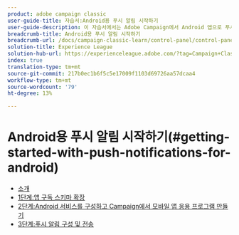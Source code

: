 ```yaml
---
product: adobe campaign classic
user-guide-title: 자습서:Android용 푸시 알림 시작하기
user-guide-description: 이 자습서에서는 Adobe Campaign에서 Android 앱으로 푸시 알림을 전송하는 데 관련된 단계를 안내합니다.
breadcrumb-title: Android용 푸시 알림 시작하기
breadcrumb-url: /docs/campaign-classic-learn/control-panel/control-panel-overview.html
solution-title: Experience League
solution-hub-url: https://experienceleague.adobe.com/?tag=Campaign+Classic#recommended/solutions/campaign
index: true
translation-type: tm+mt
source-git-commit: 217b0ec1b6f5c5e17009f1103d69726aa57dcaa4
workflow-type: tm+mt
source-wordcount: '79'
ht-degree: 13%

---
```



# Android용 푸시 알림 시작하기(#getting-started-with-push-notifications-for-android)

+ [소개](/help/tutorial-getting-started-with-push-notifications-for-android/introduction.md)
+ [1단계:앱 구독 스키마 확장](/help/tutorial-getting-started-with-push-notifications-for-android/extending-the-app-subscription-schema.md)
+ [2단계:Android 서비스를 구성하고 Campaign에서 모바일 앱 응용 프로그램 만들기](/help/tutorial-getting-started-with-push-notifications-for-android/configuring-an-android-service-in-campaign.md)
+ [3단계:푸시 알림 구성 및 전송](/help/tutorial-getting-started-with-push-notifications-for-android/configuring-and-sending-push-notifications.md)
